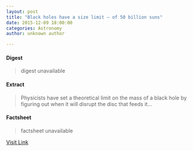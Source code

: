 ```yaml
---
layout: post
title: "Black holes have a size limit – of 50 billion suns"
date: 2015-12-09 18:00:00
categories: Astronomy
author: unknown author

---
```



#### Digest
>digest unavailable

#### Extract
>Physicists have set a theoretical limit on the mass of a black hole by figuring out when it will disrupt the disc that feeds it...

#### Factsheet
>factsheet unavailable

[Visit Link](http://feeds.newscientist.com/c/749/f/10898/s/4c1dd29e/sc/23/l/0M0Snewscientist0N0Carticle0Cmg22830A5120E10A0A0Eblack0Eholes0Ehave0Ea0Esize0Elimit0Eof0E50A0Ebillion0Esuns0C/story01.htm)


